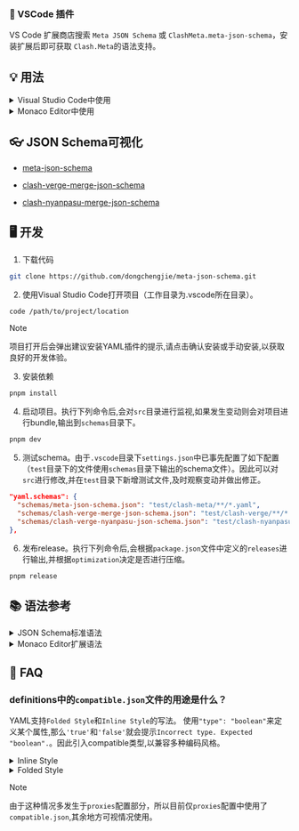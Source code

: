 ### 🧩 VSCode 插件

VS Code 扩展商店搜索 `Meta JSON Schema` 或 `ClashMeta.meta-json-schema`，安装扩展后即可获取 `Clash.Meta`的语法支持。

## 💡 用法

<details>
<summary>Visual Studio Code中使用</summary>

1. 安装YAML语法支持插件`redhat.vscode-yaml`。
2. 在`.vscode`目录下的`settings.json`文件中（如不存在则手动创建），填入以下内容。其中，key为schema文件的地址，value为路径通配符，请根据需求自行修改。
   ```json
   {
     "yaml.schemas": {
       "https://fastly.jsdelivr.net/gh/dongchengjie/meta-json-schema@main/schemas/meta-json-schema.json": "**/*.yaml"
     }
   }
   ```

</details>
<details>
<summary>Monaco Editor中使用</summary>

1.  安装`monaco-editor`（编辑器）和`monaco-yaml`（YAML支持）。

    ```
    npm install monaco-editor
    npm install monaco-yaml
    ```

2.  如果是vite项目，可通过安装插件简化初始化（其他构建工具如`webpack`请参考[monaco-yaml文档](https://github.com/remcohaszing/monaco-yaml?tab=readme-ov-file#using-monaco-webpack-loader-plugin)）。

    1.  安装`vite-plugin-monaco-editor`。

    ```
    npm install vite-plugin-monaco-editor
    ```

    2.  配置`vite.config.ts`。

    ```javascript
    import { defineConfig } from "vite";
    import monacoEditor from "vite-plugin-monaco-editor";

    export default defineConfig({
      plugins: [
        monacoEditor({
          languageWorkers: ["editorWorkerService"],
          customWorkers: [
            {
              label: "yaml",
              entry: "monaco-yaml/yaml.worker"
            }
          ]
        })
      ]
    });
    ```

    3.  代码中配置schema（请根据需求自行修改`fileMatch`）。

    ```javascript
    import * as monaco from "monaco-editor";
    import { configureMonacoYaml } from "monaco-yaml";

    configureMonacoYaml(monaco, {
      validate: true,
      enableSchemaRequest: true,
      schemas: [
        {
          uri: "https://fastly.jsdelivr.net/gh/dongchengjie/meta-json-schema@main/schemas/meta-json-schema.json",
          fileMatch: ["**/*.clash.yaml"]
        }
      ]
    });
    ```

</details>

## 👓 JSON Schema可视化

- <a href="https://dongchengjie.github.io/meta-json-schema/?schema=https://raw.githubusercontent.com/dongchengjie/meta-json-schema/main/schemas/meta-json-schema.json" target="_blank">meta-json-schema</a>

- <a href="https://dongchengjie.github.io/meta-json-schema/?schema=https://raw.githubusercontent.com/dongchengjie/meta-json-schema/main/schemas/clash-verge-merge-json-schema.json" target="_blank">clash-verge-merge-json-schema</a>

- <a href="https://dongchengjie.github.io/meta-json-schema/?schema=https://raw.githubusercontent.com/dongchengjie/meta-json-schema/main/schemas/clash-nyanpasu-merge-json-schema.json" target="_blank">clash-nyanpasu-merge-json-schema</a>

## 🖥️ 开发

1.  下载代码

```bash
git clone https://github.com/dongchengjie/meta-json-schema.git
```

2.  使用Visual Studio Code打开项目（工作目录为.vscode所在目录）。

```bash
code /path/to/project/location
```

> [!NOTE]
> 项目打开后会弹出建议安装YAML插件的提示,请点击确认安装或手动安装,以获取良好的开发体验。

3.  安装依赖

```bash
pnpm install
```

4.  启动项目。执行下列命令后,会对`src`目录进行监视,如果发生变动则会对项目进行bundle,输出到`schemas`目录下。

```bash
pnpm dev
```

5.  测试schema。由于`.vscode`目录下`settings.json`中已事先配置了如下配置（`test`目录下的文件使用`schemas`目录下输出的schema文件）。因此可以对`src`进行修改,并在`test`目录下新增测试文件,及时观察变动并做出修正。

```json
"yaml.schemas": {
  "schemas/meta-json-schema.json": "test/clash-meta/**/*.yaml",
  "schemas/clash-verge-merge-json-schema.json": "test/clash-verge/**/*.yaml",
  "schemas/clash-verge-nyanpasu-json-schema.json": "test/clash-nyanpasu/**/*.yaml"
},
```

6.  发布release。执行下列命令后,会根据`package.json`文件中定义的`releases`进行输出,并根据`optimization`决定是否进行压缩。

```bash
pnpm release
```

## 📚 语法参考

<details>
<summary>JSON Schema标准语法</summary>

项目使用的JSON Schema版本为[`draft-07`](https://json-schema.org/draft-07/json-schema-release-notes)，语法请参考[JSON Schema Reference](https://json-schema.org/understanding-json-schema/reference)。

</details>

<details>
<summary>Monaco Editor扩展语法</summary>

> Monaco 编辑器是为 VS Code 提供支持的开源代码编辑器，使用下列属性提供更丰富的`Snippet`支持。

```typescript
interface JSONSchema {
  // 自定义Snippet建议(数组)
  defaultSnippets?: {
    label: string; // 标签文本(索引)
    description?: string; // 标签描述(需要点击展开)
    markdownDescription?: string; // 标签描述(需要点击展开，markdown格式，优先级高于description,)
    body: any; // 实际取值内容
    bodyText?: string; // 实际取值内容文本(暂无作用)
  }[];
  errorMessage?: string; // 错误信息
  patternErrorMessage?: string; // 格式错误信息(优先级高于errorMessage)
  deprecationMessage?: string; // 过时错误信息
  enumDescriptions?: string[]; // 枚举描述信息(数组)
  markdownEnumDescriptions?: string[]; // 枚举描述信息(markdown格式)
  markdownDescription?: string; // 描述信息(markdown格式)
  doNotSuggest?: boolean; // 不显示建议
  suggestSortText?: string; // 属性值建议排序符(默认为属性名)
  allowComments?: boolean; // 允许注释
  allowTrailingCommas?: boolean; // 允许尾随逗号
}
```

</details>

## 🤔 FAQ

### definitions中的`compatible.json`文件的用途是什么？

YAML支持`Folded Style`和`Inline Style`的写法。
使用`"type": "boolean"`来定义某个属性,那么`'true'`和`'false'`就会提示`Incorrect type. Expected "boolean".`。因此引入compatible类型,以兼容多种编码风格。

<details>
<summary>Inline Style</summary>

```yaml
proxies:
  - { name: "proxy1", type: "ss", cipher: "auto", tls: "true" }
  - { name: proxy2, type: ss, cipher: auto, tls: true }
```

</details>

<details>
<summary>Folded Style</summary>

```yaml
proxies:
  - name: "proxy1"
    type: "ss"
    cipher: "auto"
    tls: "true"
  - name: proxy1
    type: ss
    cipher: auto
    tls: true
```

</details>

> [!NOTE]
> 由于这种情况多发生于`proxies`配置部分，所以目前仅`proxies`配置中使用了`compatible.json`,其余地方可视情况使用。
